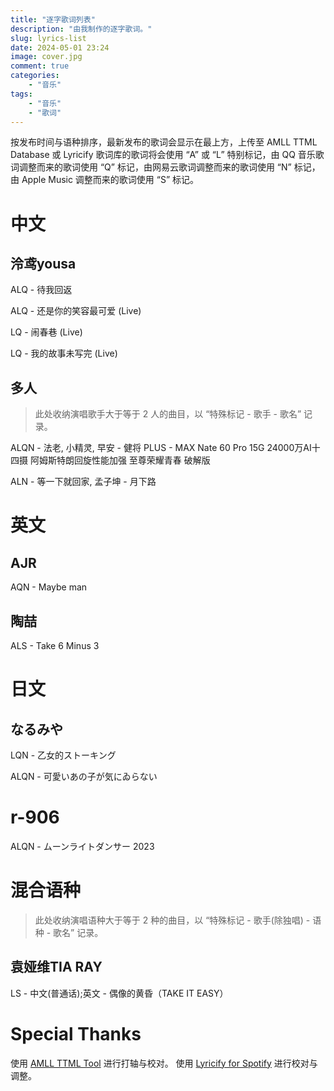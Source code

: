 ```yaml
---
title: "逐字歌词列表"
description: "由我制作的逐字歌词。"
slug: lyrics-list
date: 2024-05-01 23:24
image: cover.jpg
comment: true
categories:
    - "音乐"
tags:
    - "音乐"
    - "歌词"
---
```


按发布时间与语种排序，最新发布的歌词会显示在最上方，上传至 AMLL TTML Database 或 Lyricify 歌词库的歌词将会使用 “A” 或 “L” 特别标记，由 QQ 音乐歌词调整而来的歌词使用 “Q” 标记，由网易云歌词调整而来的歌词使用 “N” 标记，由 Apple Music 调整而来的歌词使用 “S” 标记。

# 中文

## 泠鸢yousa

ALQ - 待我回返

ALQ - 还是你的笑容最可爱 (Live)

LQ - 闹春巷 (Live)

LQ - 我的故事未写完 (Live)

## 多人

> 此处收纳演唱歌手大于等于 2 人的曲目，以 “特殊标记 - 歌手 - 歌名” 记录。

ALQN - 法老, 小精灵, 早安 - 健将 PLUS - MAX Nate 60 Pro 15G 24000万AI十四摄 阿姆斯特朗回旋性能加强 至尊荣耀青春 破解版

ALN - 等一下就回家, 孟子坤 - 月下路

# 英文

## AJR

AQN - Maybe man

## 陶喆

ALS - Take 6 Minus 3

# 日文

## なるみや

LQN - 乙女的ストーキング

ALQN - 可愛いあの子が気にゐらない

# r-906

ALQN - ムーンライトダンサー 2023

# 混合语种

> 此处收纳演唱语种大于等于 2 种的曲目，以 “特殊标记 - 歌手(除独唱) - 语种 - 歌名” 记录。

## 袁娅维TIA RAY

LS - 中文(普通话);英文 - 偶像的黄昏（TAKE IT EASY）

# Special Thanks

使用 [AMLL TTML Tool](https://steve-xmh.github.io/amll-ttml-tool/) 进行打轴与校对。
使用 [Lyricify for Spotify](https://github.com/WXRIW/Lyricify-App) 进行校对与调整。